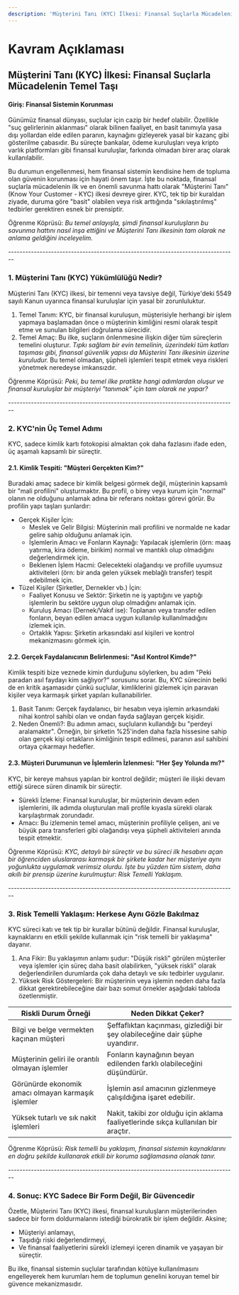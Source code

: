 ```yaml
---
description: 'Müşterini Tanı (KYC) İlkesi: Finansal Suçlarla Mücadelenin Temel Taşı'
---
```


# Kavram Açıklaması

## Müşterini Tanı (KYC) İlkesi: Finansal Suçlarla Mücadelenin Temel Taşı

#### Giriş: Finansal Sistemin Korunması

Günümüz finansal dünyası, suçlular için cazip bir hedef olabilir. Özellikle "suç gelirlerinin aklanması" olarak bilinen faaliyet, en basit tanımıyla yasa dışı yollardan elde edilen paranın, kaynağını gizleyerek yasal bir kazanç gibi gösterilme çabasıdır. Bu süreçte bankalar, ödeme kuruluşları veya kripto varlık platformları gibi finansal kuruluşlar, farkında olmadan birer araç olarak kullanılabilir.

Bu durumun engellenmesi, hem finansal sistemin kendisine hem de topluma olan güvenin korunması için hayati önem taşır. İşte bu noktada, finansal suçlarla mücadelenin ilk ve en önemli savunma hattı olarak "Müşterini Tanı" (Know Your Customer - KYC) ilkesi devreye girer. KYC, tek tip bir kuraldan ziyade, duruma göre "basit" olabilen veya risk arttığında "sıkılaştırılmış" tedbirler gerektiren esnek bir prensiptir.

Öğrenme Köprüsü: _Bu temel anlayışla, şimdi finansal kuruluşların bu savunma hattını nasıl inşa ettiğini ve Müşterini Tanı ilkesinin tam olarak ne anlama geldiğini inceleyelim._

\--------------------------------------------------------------------------------

### 1. Müşterini Tanı (KYC) Yükümlülüğü Nedir?

Müşterini Tanı (KYC) ilkesi, bir temenni veya tavsiye değil, Türkiye'deki 5549 sayılı Kanun uyarınca finansal kuruluşlar için yasal bir zorunluluktur.

1. Temel Tanım: KYC, bir finansal kuruluşun, müşterisiyle herhangi bir işlem yapmaya başlamadan önce o müşterinin kimliğini resmi olarak tespit etme ve sunulan bilgileri doğrulama sürecidir.
2. Temel Amaç: Bu ilke, suçların önlenmesine ilişkin diğer tüm süreçlerin temelini oluşturur. _Tıpkı sağlam bir evin temelinin, üzerindeki tüm katları taşıması gibi, finansal güvenlik yapısı da Müşterini Tanı ilkesinin üzerine kuruludur._ Bu temel olmadan, şüpheli işlemleri tespit etmek veya riskleri yönetmek neredeyse imkansızdır.

Öğrenme Köprüsü: _Peki, bu temel ilke pratikte hangi adımlardan oluşur ve finansal kuruluşlar bir müşteriyi "tanımak" için tam olarak ne yapar?_

\--------------------------------------------------------------------------------

### 2. KYC'nin Üç Temel Adımı

KYC, sadece kimlik kartı fotokopisi almaktan çok daha fazlasını ifade eden, üç aşamalı kapsamlı bir süreçtir.

#### 2.1. Kimlik Tespiti: "Müşteri Gerçekten Kim?"

Buradaki amaç sadece bir kimlik belgesi görmek değil, müşterinin kapsamlı bir "mali profilini" oluşturmaktır. Bu profil, o birey veya kurum için "normal" olanın ne olduğunu anlamak adına bir referans noktası görevi görür. Bu profilin yapı taşları şunlardır:

* Gerçek Kişiler İçin:
  * Meslek ve Gelir Bilgisi: Müşterinin mali profilini ve normalde ne kadar gelire sahip olduğunu anlamak için.
  * İşlemlerin Amacı ve Fonların Kaynağı: Yapılacak işlemlerin (örn: maaş yatırma, kira ödeme, birikim) normal ve mantıklı olup olmadığını değerlendirmek için.
  * Beklenen İşlem Hacmi: Gelecekteki olağandışı ve profille uyumsuz aktiviteleri (örn: bir anda gelen yüksek meblağlı transfer) tespit edebilmek için.
* Tüzel Kişiler (Şirketler, Dernekler vb.) İçin:
  * Faaliyet Konusu ve Sektör: Şirketin ne iş yaptığını ve yaptığı işlemlerin bu sektöre uygun olup olmadığını anlamak için.
  * Kuruluş Amacı (Dernek/Vakıf ise): Toplanan veya transfer edilen fonların, beyan edilen amaca uygun kullanılıp kullanılmadığını izlemek için.
  * Ortaklık Yapısı: Şirketin arkasındaki asıl kişileri ve kontrol mekanizmasını görmek için.

#### 2.2. Gerçek Faydalanıcının Belirlenmesi: "Asıl Kontrol Kimde?"

Kimlik tespiti bize veznede kimin durduğunu söylerken, bu adım "Peki paradan asıl faydayı kim sağlıyor?" sorusunu sorar. Bu, KYC sürecinin belki de en kritik aşamasıdır çünkü suçlular, kimliklerini gizlemek için paravan kişiler veya karmaşık şirket yapıları kullanabilirler.

1. Basit Tanım: Gerçek faydalanıcı, bir hesabın veya işlemin arkasındaki nihai kontrol sahibi olan ve ondan fayda sağlayan gerçek kişidir.
2. Neden Önemli?: Bu adımın amacı, suçluların kullandığı bu "perdeyi aralamaktır". Örneğin, bir şirketin %25'inden daha fazla hissesine sahip olan gerçek kişi ortakların kimliğinin tespit edilmesi, paranın asıl sahibini ortaya çıkarmayı hedefler.

#### 2.3. Müşteri Durumunun ve İşlemlerin İzlenmesi: "Her Şey Yolunda mı?"

KYC, bir kereye mahsus yapılan bir kontrol değildir; müşteri ile ilişki devam ettiği sürece süren dinamik bir süreçtir.

* Sürekli İzleme: Finansal kuruluşlar, bir müşterinin devam eden işlemlerini, ilk adımda oluşturulan mali profile kıyasla sürekli olarak karşılaştırmak zorundadır.
* Amacı: Bu izlemenin temel amacı, müşterinin profiliyle çelişen, ani ve büyük para transferleri gibi olağandışı veya şüpheli aktiviteleri anında tespit etmektir.

Öğrenme Köprüsü: _KYC, detaylı bir süreçtir ve bu süreci ilk hesabını açan bir öğrenciden uluslararası karmaşık bir şirkete kadar her müşteriye aynı yoğunlukta uygulamak verimsiz olurdu. İşte bu yüzden tüm sistem, daha akıllı bir prensip üzerine kurulmuştur: Risk Temelli Yaklaşım._

\--------------------------------------------------------------------------------

### 3. Risk Temelli Yaklaşım: Herkese Aynı Gözle Bakılmaz

KYC süreci katı ve tek tip bir kurallar bütünü değildir. Finansal kuruluşlar, kaynaklarını en etkili şekilde kullanmak için "risk temelli bir yaklaşıma" dayanır.

1. Ana Fikir: Bu yaklaşımın anlamı şudur: "Düşük riskli" görülen müşteriler veya işlemler için süreç daha basit olabilirken, "yüksek riskli" olarak değerlendirilen durumlarda çok daha detaylı ve sıkı tedbirler uygulanır.
2. Yüksek Risk Göstergeleri: Bir müşterinin veya işlemin neden daha fazla dikkat gerektirebileceğine dair bazı somut örnekler aşağıdaki tabloda özetlenmiştir.

| Riskli Durum Örneği                                | Neden Dikkat Çeker?                                                                |
| -------------------------------------------------- | ---------------------------------------------------------------------------------- |
| Bilgi ve belge vermekten kaçınan müşteri           | Şeffaflıktan kaçınması, gizlediği bir şey olabileceğine dair şüphe uyandırır.      |
| Müşterinin geliri ile orantılı olmayan işlemler    | Fonların kaynağının beyan edilenden farklı olabileceğini düşündürür.               |
| Görünürde ekonomik amacı olmayan karmaşık işlemler | İşlemin asıl amacının gizlenmeye çalışıldığına işaret edebilir.                    |
| Yüksek tutarlı ve sık nakit işlemleri              | Nakit, takibi zor olduğu için aklama faaliyetlerinde sıkça kullanılan bir araçtır. |

Öğrenme Köprüsü: _Risk temelli bu yaklaşım, finansal sistemin kaynaklarını en doğru şekilde kullanarak etkili bir koruma sağlamasına olanak tanır._

\--------------------------------------------------------------------------------

### 4. Sonuç: KYC Sadece Bir Form Değil, Bir Güvencedir

Özetle, Müşterini Tanı (KYC) ilkesi, finansal kuruluşların müşterilerinden sadece bir form doldurmalarını istediği bürokratik bir işlem değildir. Aksine;

* Müşteriyi anlamayı,
* Taşıdığı riski değerlendirmeyi,
* Ve finansal faaliyetlerini sürekli izlemeyi içeren dinamik ve yaşayan bir süreçtir.

Bu ilke, finansal sistemin suçlular tarafından kötüye kullanılmasını engelleyerek hem kurumları hem de toplumun genelini koruyan temel bir güvence mekanizmasıdır.

